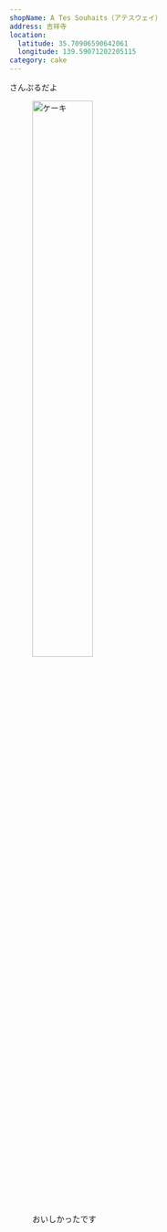 ```yaml
---
shopName: A Tes Souhaits（アテスウェイ）
address: 吉祥寺
location:
  latitude: 35.70906590642061
  longitude: 139.59071202205115
category: cake
---
```


さんぷるだよ

<figure>
  <img width="50%" src="/images/a-tes-souhaits.jpeg" alt="ケーキ" />
  <figcaption>おいしかったです</figcaption>
</figure>
